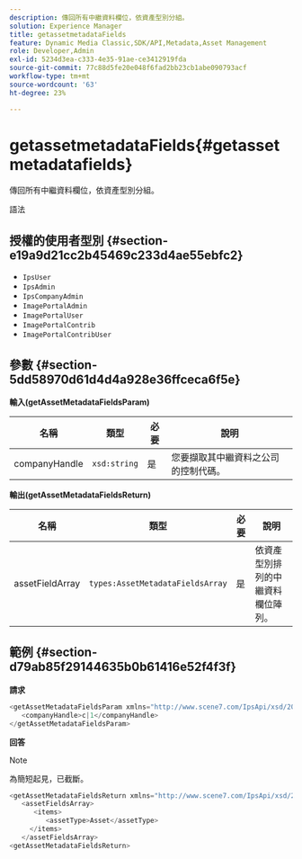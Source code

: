 ```yaml
---
description: 傳回所有中繼資料欄位，依資產型別分組。
solution: Experience Manager
title: getassetmetadataFields
feature: Dynamic Media Classic,SDK/API,Metadata,Asset Management
role: Developer,Admin
exl-id: 5234d3ea-c333-4e35-91ae-ce3412919fda
source-git-commit: 77c88d5fe20e048f6fad2bb23cb1abe090793acf
workflow-type: tm+mt
source-wordcount: '63'
ht-degree: 23%

---
```


# getassetmetadataFields{#getassetmetadatafields}

傳回所有中繼資料欄位，依資產型別分組。

語法

## 授權的使用者型別 {#section-e19a9d21cc2b45469c233d4ae55ebfc2}

* `IpsUser`
* `IpsAdmin`
* `IpsCompanyAdmin`
* `ImagePortalAdmin`
* `ImagePortalUser`
* `ImagePortalContrib`
* `ImagePortalContribUser`

## 參數 {#section-5dd58970d61d4d4a928e36ffceca6f5e}

**輸入(getAssetMetadataFieldsParam)**

| 名稱 | 類型 | 必要 | 說明 |
|---|---|---|---|
| companyHandle | `xsd:string` | 是 | 您要擷取其中繼資料之公司的控制代碼。 |

**輸出(getAssetMetadataFieldsReturn)**

| 名稱 | 類型 | 必要 | 說明 |
|---|---|---|---|
| assetFieldArray | `types:AssetMetadataFieldsArray` | 是 | 依資產型別排列的中繼資料欄位陣列。 |

## 範例 {#section-d79ab85f29144635b0b61416e52f4f3f}

**請求**

```java
<getAssetMetadataFieldsParam xmlns="http://www.scene7.com/IpsApi/xsd/2009-07-31">
   <companyHandle>c|1</companyHandle>
</getAssetMetadataFieldsParam>
```

**回答**

>[!NOTE]
>
>為簡短起見，已截斷。

```java
<getAssetMetadataFieldsReturn xmlns="http://www.scene7.com/IpsApi/xsd/2009-07-31">
   <assetFieldsArray>
      <items>
         <assetType>Asset</assetType>
     </items>
   </assetFieldsArray>
<getAssetMetadataFieldsReturn>
```
